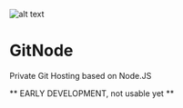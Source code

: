 ![alt text][codeship]

GitNode
=======

Private Git Hosting based on Node.JS


** EARLY DEVELOPMENT, not usable yet **



[codeship]: https://www.codeship.io/projects/e464cf30-689e-0131-e745-4e0bf8440b1e/status "CodeShip Status"
